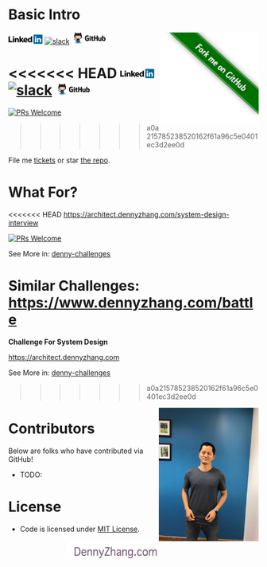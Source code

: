 # Basic Intro
<a href="https://github.com/DennyZhang?tab=followers"><img align="right" width="200" height="183" src="https://raw.githubusercontent.com/USDevOps/mywechat-slack-group/master/images/fork_github.png" /></a>

[![LinkedIn](https://raw.githubusercontent.com/USDevOps/mywechat-slack-group/master/images/linkedin_icon.png)](https://www.linkedin.com/in/dennyzhang001) <a href="https://www.dennyzhang.com/slack" target="_blank" rel="nofollow"><img src="http://slack.dennyzhang.com/badge.svg" alt="slack"/></a> [![Github](https://raw.githubusercontent.com/USDevOps/mywechat-slack-group/master/images/github.png)](https://github.com/DennyZhang)

<<<<<<< HEAD
[![LinkedIn](https://raw.githubusercontent.com/USDevOps/mywechat-slack-group/master/images/linkedin_icon.png)](https://www.linkedin.com/in/dennyzhang001) <a href="https://www.dennyzhang.com/slack" target="_blank" rel="nofollow"><img src="http://slack.dennyzhang.com/badge.svg" alt="slack"/></a> [![Github](https://raw.githubusercontent.com/USDevOps/mywechat-slack-group/master/images/github.png)](https://github.com/DennyZhang)
=======
[![PRs Welcome](https://img.shields.io/badge/PRs-welcome-brightgreen.svg)](http://makeapullrequest.com)
>>>>>>> a0a215785238520162f61a96c5e0401ec3d2ee0d

File me [tickets](https://github.com/DennyZhang/challenges-system-design/issues) or star [the repo](https://github.com/DennyZhang/challenges-system-design).

# What For?

<<<<<<< HEAD
https://architect.dennyzhang.com/system-design-interview

[![PRs Welcome](https://img.shields.io/badge/PRs-welcome-brightgreen.svg)](http://makeapullrequest.com)

See More in: [denny-challenges](https://github.com/topics/denny-challenges)

**Similar Challenges**: https://www.dennyzhang.com/battle
=======
**Challenge For System Design**

https://architect.dennyzhang.com

See More in: [denny-challenges](https://github.com/topics/denny-challenges)
>>>>>>> a0a215785238520162f61a96c5e0401ec3d2ee0d

<a href="https://www.dennyzhang.com"><img align="right" width="201" height="268" src="https://raw.githubusercontent.com/USDevOps/mywechat-slack-group/master/images/denny_201706.png"></a>

# Contributors
Below are folks who have contributed via GitHub!
- TODO:

# License
- Code is licensed under [MIT License](https://www.dennyzhang.com/wp-content/mit_license.txt).

<a href="https://www.dennyzhang.com"><img align="right" width="185" height="37" src="https://raw.githubusercontent.com/USDevOps/mywechat-slack-group/master/images/dns_small.png"></a>
